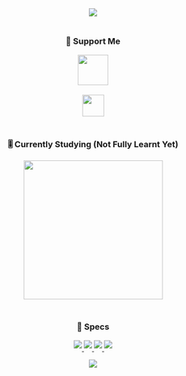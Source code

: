 <!--

Oh hey there! You can come on Discord if you want to talk (@justleska) 😁.

-->


<div align="center">

<a href="https://guns.lol/leska" target="_blank">
<img src="https://lanyard.cnrad.dev/api/1179438971995037878?bg=162235"/>
</a>
</div> 

#

<div align="center">

  <h3>💖 Support Me</h3>

<p align="center">
  <a href="https://www.paypal.me/justleska" target="_blank">
    <img src="https://github.com/andreostrovsky/donate-with-paypal/raw/master/blue.svg" height="60" style="margin-bottom: 5px;"/>
  </a>
</p>

<p align="center">
  <a href="https://ko-fi.com/P5P86J5OI" target="_blank">
    <img src="https://ko-fi.com/img/githubbutton_sm.svg" height="43" style="margin-bottom: 5px;"/>
  </a>
</p>
</div>

#

<div align="center">
  <h3>🎚️ Currently Studying (Not Fully Learnt Yet)</h3>
</div>

<div align="center">
<a href="https://github.com/JustLeska" target="_blank">
  <img src="https://github-widgetbox.vercel.app/api/skills?languages=lua,yaml,markdown,python,html&theme=nautilus&includeNames=false" style="margin-bottom: 5px; width="275"; height="275";"/>
</a>
</div>

<!--

⚠️ Still learning most of these languages!

-->
#

<div align="center">
  <h3>👻 Specs</h3>

<p align="center">
  <a href="https://www.nvidia.com" target="_blank">
    <img src="https://img.shields.io/badge/NVIDIA-RTX_2060_SUPER-76B900?style=for-the-badge&logo=nvidia&logoColor=white" style="margin-bottom: 5px;"/>
  </a>
  <a href="https://www.microsoft.com/en-us/software-download/windows11" target="_blank">
    <img src="https://img.shields.io/badge/Windows-0078D6?style=for-the-badge&logo=windows&logoColor=white" style="margin-bottom: 5px;"/>
  </a>
  <a href="https://fedoraproject.org/fr/" target="_blank">
    <img src="https://img.shields.io/badge/Fedora-294172?style=for-the-badge&logo=fedora&logoColor=white" style="margin-bottom: 5px;"/>
  </a>
 <a href="https://www.amd.com/en.html" target="_blank">
    <img src="https://img.shields.io/badge/AMD-Ryzen_5_3600_MPK-ED1C24?style=for-the-badge&logo=amd&logoColor=white" style="margin-bottom: 5px;"/>
  </a>
</p>
</div>

<div align="center">
<a href="https://github.com/JustLeska" target="_blank">
    <img src="https://komarev.com/ghpvc/?username=justleska" style="margin-bottom: 5px;"/>
</a>
</div>

<!--
**JustLeska/JustLeska** is a ✨ _special_ ✨ repository because its `README.md` (this file) appears on your GitHub profile.

Here are some ideas to get you started:

- 🔭 I’m currently working on Nothing
- 🌱 I’m currently learning Nothing
- 👯 I’m looking to collaborate on Nothing
- 🤔 I’m looking for help with Nothing
- 💬 Ask me about Nothing
- 📫 How to reach me: justleska (Discord)
- 😄 Pronouns: he/him
- ⚡ Fun fact: idk
-->
